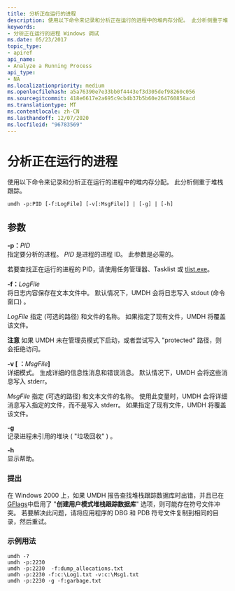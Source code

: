 ```yaml
---
title: 分析正在运行的进程
description: 使用以下命令来记录和分析正在运行的进程中的堆内存分配。 此分析侧重于堆栈跟踪。
keywords:
- 分析正在运行的进程 Windows 调试
ms.date: 05/23/2017
topic_type:
- apiref
api_name:
- Analyze a Running Process
api_type:
- NA
ms.localizationpriority: medium
ms.openlocfilehash: a5a76390e7e33bb0f4443ef3d305def98260c056
ms.sourcegitcommit: 418e6617e2a695c9cb4b37b5b60e264760858acd
ms.translationtype: MT
ms.contentlocale: zh-CN
ms.lasthandoff: 12/07/2020
ms.locfileid: "96783569"
---
```

# <a name="analyze-a-running-process"></a>分析正在运行的进程


使用以下命令来记录和分析正在运行的进程中的堆内存分配。 此分析侧重于堆栈跟踪。

```dbgcmd
umdh -p:PID [-f:LogFile] [-v[:MsgFile]] | [-g] | [-h]
```

## <a name="span-idddk_analyze_a_running_process_dtoolsspanspan-idddk_analyze_a_running_process_dtoolsspanparameters"></a><span id="ddk_analyze_a_running_process_dtools"></span><span id="DDK_ANALYZE_A_RUNNING_PROCESS_DTOOLS"></span>参数


<span id="_______-p_PID______"></span><span id="_______-p_pid______"></span><span id="_______-P_PID______"></span>**-p：**<em>PID</em>   
指定要分析的进程。 *PID* 是进程的进程 ID。 此参数是必需的。

若要查找正在运行的进程的 PID，请使用任务管理器、Tasklist 或 [tlist.exe](tlist.md)。

<span id="_______-f_LogFile______"></span><span id="_______-f_logfile______"></span><span id="_______-F_LOGFILE______"></span>**-f：**<em>LogFile</em>   
将日志内容保存在文本文件中。 默认情况下，UMDH 会将日志写入 stdout (命令窗口) 。

*LogFile* 指定 (可选的路径) 和文件的名称。 如果指定了现有文件，UMDH 将覆盖该文件。

**注意**   如果 UMDH 未在管理员模式下启动，或者尝试写入 "protected" 路径，则会拒绝访问。

 

<span id="_______-v__MsgFile_"></span><span id="_______-v__msgfile_"></span><span id="_______-V__MSGFILE_"></span>**-v \[ ：**<em>MsgFile</em>**\]**  
详细模式。 生成详细的信息性消息和错误消息。 默认情况下，UMDH 会将这些消息写入 stderr。

*MsgFile* 指定 (可选的路径) 和文本文件的名称。 使用此变量时，UMDH 会将详细消息写入指定的文件，而不是写入 stderr。 如果指定了现有文件，UMDH 将覆盖该文件。

<span id="_______-g"></span><span id="_______-G"></span>**-g**  
记录进程未引用的堆块 ( "垃圾回收" ) 。

<span id="_______-h"></span><span id="_______-H"></span>**-h**  
显示帮助。

### <a name="span-idcommentsspanspan-idcommentsspancomments"></a><span id="comments"></span><span id="COMMENTS"></span>提出

在 Windows 2000 上，如果 UMDH 报告查找堆栈跟踪数据库时出错，并且已在 [GFlags](gflags.md)中启用了 "**创建用户模式堆栈跟踪数据库**" 选项，则可能存在符号文件冲突。 若要解决此问题，请将应用程序的 DBG 和 PDB 符号文件复制到相同的目录，然后重试。

### <a name="span-idsample_usagespanspan-idsample_usagespansample-usage"></a><span id="sample_usage"></span><span id="SAMPLE_USAGE"></span>示例用法

```dbgcmd
umdh -?
umdh -p:2230
umdh -p:2230  -f:dump_allocations.txt
umdh -p:2230 -f:c:\Log1.txt -v:c:\Msg1.txt
umdh -p:2230 -g -f:garbage.txt
```

 

 





